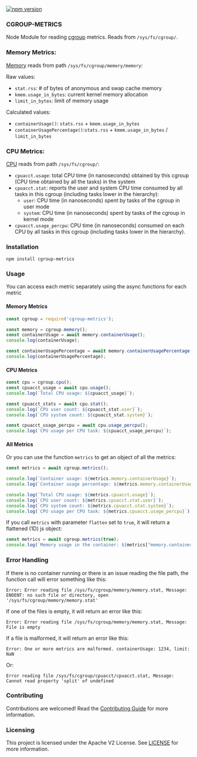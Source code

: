 [![npm version](https://badge.fury.io/js/cgroup-metrics.svg)](https://badge.fury.io/js/cgroup-metrics)

### CGROUP-METRICS

Node Module for reading [cgroup](https://www.kernel.org/doc/Documentation/cgroup-v1/) metrics. Reads from `/sys/fs/cgroup/`. 

### Memory Metrics:

[Memory](https://www.kernel.org/doc/Documentation/cgroup-v1/memory.txt) reads from path `/sys/fs/cgroup/memory/memory`:

Raw values:
- `stat.rss`: # of bytes of anonymous and swap cache memory
- `kmem.usage_in_bytes`: current kernel memory allocation
- `limit_in_bytes`: limit of memory usage

Calculated values:
- `containerUsage()`: `stats.rss` + `kmem.usage_in_bytes`
- `containerUsagePercentage()`:`stats.rss` + `kmem.usage_in_bytes` / `limit_in_bytes`

### CPU Metrics:
[CPU](https://www.kernel.org/doc/Documentation/cgroup-v1/cpuacct.txt) reads from path `/sys/fs/cgroup/`:

- `cpuacct.usage`: total CPU time (in nanoseconds) obtained by this cgroup (CPU time obtained by all the tasks)
in the system
- `cpuacct.stat`: reports the user and system CPU time consumed by all tasks in this cgroup (including tasks lower in the hierarchy):
    - `user`: CPU time (in nanoseconds) spent by tasks of the cgroup in user mode
    - `system`: CPU time (in nanoseconds) spent by tasks of the cgroup in kernel mode
- `cpuacct.usage_percpu`: CPU time (in nanoseconds) consumed on each CPU by all tasks in this cgroup (including tasks lower in the hierarchy).


### Installation

```
npm install cgroup-metrics
```

### Usage

You can access each metric separately using the async functions for each metric

#### Memory Metrics
```javascript
const cgroup = require('cgroup-metrics');

const memory = cgroup.memory();
const containerUsage = await memory.containerUsage();
console.log(containerUsage);

const containerUsagePercentage = await memory.containerUsagePercentage(containerUsage);
console.log(containerUsagePercentage);
```

#### CPU Metrics
```javascript
const cpu = cgroup.cpu();
const cpuacct_usage = await cpu.usage();
console.log(`Total CPU usage: ${cpuacct_usage}`);

const cpuacct_stats = await cpu.stat();
console.log(`CPU user count: ${cpuacct_stat.user}`);
console.log(`CPU system count: ${cpuacct_stat.system}`);

const cpuacct_usage_percpu = await cpu.usage_percpu();
console.log(`CPU usage per CPU task: ${cpuacct_usage_percpu}`);
```
#### All Metrics

Or you can use the function `metrics` to get an object of all the metrics:

```javascript
const metrics = await cgroup.metrics();

console.log(`Container usage: ${metrics.memory.containerUsage}`);
console.log(`Container usage percentage: ${metrics.memory.containerUsagePercentage}`);

console.log(`Total CPU usage: ${metrics.cpuacct.usage}`);
console.log(`CPU user count: ${metrics.cpuacct.stat.user}`);
console.log(`CPU system count: ${metrics.cpuacct.stat.system}`);
console.log(`CPU usage per CPU task: ${metrics.cpuacct.usage_percpu}`);
```
If you call `metrics` with parameter `flatten` set to `true`, it will return a flattened (1D) js object:
```javascript
const metrics = await cgroup.metrics(true);
console.log(`Memory usage in the container: ${metrics["memory.containerUsage"]}`)
```

### Error Handling

If there is no container running or there is an issue reading the file path, the function call will error something like this:
```
Error: Error reading file /sys/fs/cgroup/memory/memory.stat, Message: ENOENT: no such file or directory, open '/sys/fs/cgroup/memory/memory.stat'
```

If one of the files is empty, it will return an error like this:
```
Error: Error reading file /sys/fs/cgroup/memory/memory.stat, Message: File is empty
```

If a file is malformed, it will return an error like this:
```
Error: One or more metrics are malformed. containerUsage: 1234, limit: NaN
```
Or:
```
Error reading file /sys/fs/cgroup/cpuacct/cpuacct.stat, Message: Cannot read property 'split' of undefined
```

### Contributing

Contributions are welcomed! Read the [Contributing Guide](./CONTRIBUTING.md) for more information.

### Licensing

This project is licensed under the Apache V2 License. See [LICENSE](LICENSE) for more information.
